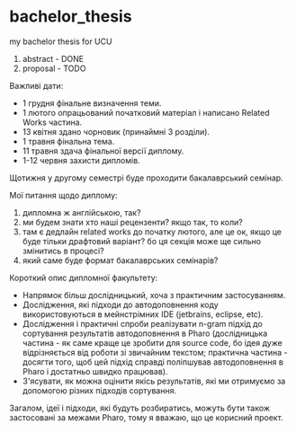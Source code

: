 # bachelor_thesis
my bachelor thesis for UCU

1. abstract - DONE
2. proposal - TODO


Важливі дати:

- 1 грудня фінальне визначення теми.
- 1 лютого опрацьований початковий матеріал і написано Related Works частина.
- 13 квітня здано чорновик (принаймні 3 розділи).
- 1 травня фінальна тема.
- 11 травня здача фінальної версії диплому.
- 1-12 червня захисти дипломів.

Щотижня у другому семестрі буде проходити бакалаврський семінар.

Мої питання щодо диплому:
1. дипломна ж англійською, так?
2. ми будем знати хто наші рецензенти? якщо так, то коли?
3. там є дедлайн related works до початку лютого, але це ок, якщо це буде тільки драфтовий варіант? бо ця секція може ще сильно змінитись в процесі?
4. який саме буде формат бакалаврських семінарів?

Короткий опис дипломної факультету:

- Напрямок більш дослідницький, хоча з практичним застосуванням.
- Дослідження, які підходи до автодоповнення коду використовуються в мейнcтрімних IDE (jetbrains, eclipse, etc).
- Дослідження і практичні спроби реалізувати n-gram підхід до сортування результатів автодоповнення в Pharo (дослідницька частина - як саме краще це зробити для source code, бо ідея дуже відрізняється від роботи зі звичайним текстом; практична частина - досягти того, щоб цей підхід справді поліпшував автодоповнення в Pharo і достатньо швидко працював). 
- З'ясувати, як можна оцінити якісь результатів, які ми отримуємо за допомогою різних підходів сортування. 

Загалом, ідеї і підходи, які будуть розбиратись, можуть бути також застосовані за межами Pharo, тому я вважаю, що це корисний проект.
